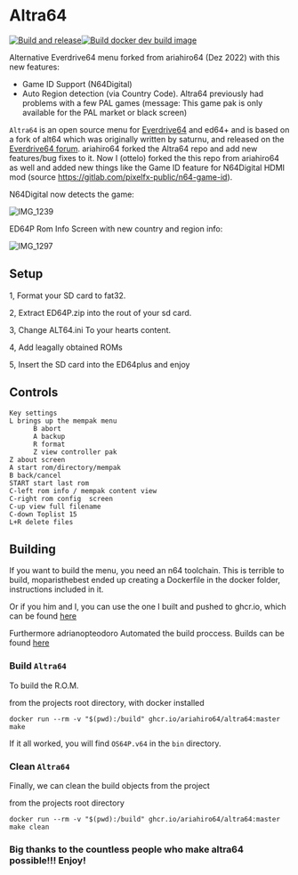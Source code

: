 # Altra64

[![Build and release](https://github.com/ariahiro64/altra64/actions/workflows/build-release.yml/badge.svg)](https://github.com/ariahiro64/altra64/actions/workflows/build-release.yml)[![Build docker dev build image](https://github.com/ariahiro64/altra64/actions/workflows/docker-image.yml/badge.svg)](https://github.com/ariahiro64/altra64/actions/workflows/docker-image.yml)

Alternative Everdrive64 menu forked from ariahiro64 (Dez 2022) with this new features:
- Game ID Support (N64Digital)
- Auto Region detection (via Country Code). Altra64 previously had problems with a few PAL games (message: This game pak is only available for the PAL market or black screen)

`Altra64` is an open source menu for [Everdrive64](http://krikzz.com/) and ed64+ and is based on a fork of alt64 which was
originally written by saturnu, and released on the
[Everdrive64 forum](http://krikzz.com/forum/index.php?topic=816.0). ariahiro64 forked the Altra64 repo and add new features/bug fixes to it. Now I (ottelo) forked the this repo from ariahiro64 as well and added new things like the Game ID feature for N64Digital HDMI mod (source https://gitlab.com/pixelfx-public/n64-game-id).

N64Digital now detects the game:

![IMG_1239](https://user-images.githubusercontent.com/33122175/210060118-2cad804e-8365-490e-b08a-b1915fdadf47.jpg)

ED64P Rom Info Screen with new country and region info:

![IMG_1297](https://user-images.githubusercontent.com/33122175/210409803-6f39c7ac-0d92-4804-90a9-6f2bf233e2d3.jpg)





## Setup

1, Format your SD card to fat32.

2, Extract ED64P.zip into the rout of your sd card.

3, Change ALT64.ini To your hearts content.

4, Add leagally obtained ROMs

5, Insert the SD card into the ED64plus and enjoy

## Controls

```
Key settings
L brings up the mempak menu
      B abort
      A backup
      R format
      Z view controller pak
Z about screen
A start rom/directory/mempak
B back/cancel
START start last rom
C-left rom info / mempak content view
C-right rom config  screen
C-up view full filename
C-down Toplist 15
L+R delete files
```

## Building

If you want to build the menu, you need an n64 toolchain. This is terrible to build, moparisthebest ended up creating a Dockerfile in the docker folder, instructions included in it.

Or if you him and I, you can use the one I built and pushed to ghcr.io, which can be found [here](https://github.com/ariahiro64/altra64/pkgs/container/altra64)

Furthermore adrianopteodoro Automated the build proccess. Builds can be found [here](https://github.com/ariahiro64/altra64/actions)

### Build `Altra64`

To build the R.O.M.

from the projects root directory, with docker installed

```
docker run --rm -v "$(pwd):/build" ghcr.io/ariahiro64/altra64:master make
```

If it all worked, you will find `OS64P.v64` in the `bin` directory.

### Clean `Altra64`

Finally, we can clean the build objects from the project

from the projects root directory

```
docker run --rm -v "$(pwd):/build" ghcr.io/ariahiro64/altra64:master make clean
```

### Big thanks to the countless people who make altra64 possible!!! Enjoy!
